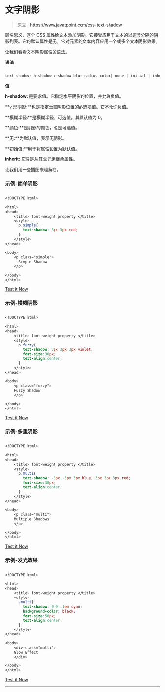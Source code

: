 # 文字阴影

> 原文：<https://www.javatpoint.com/css-text-shadow>

顾名思义，这个 CSS 属性给文本添加阴影。它接受应用于文本的以逗号分隔的阴影列表。它的默认属性是无。它对元素的文本内容应用一个或多个文本阴影效果。

让我们看看文本阴影属性的语法。

**语法**

```css

text-shadow: h-shadow v-shadow blur-radius color| none | initial | inherit;

```

**值**

**h-shadow:** 是要求值。它指定水平阴影的位置，并允许负值。

**v 形阴影:**也是指定垂直阴影位置的必选项值。它不允许负值。

**模糊半径:**是模糊半径，可选值。其默认值为 0。

**颜色:**是阴影的颜色，也是可选值。

**无:**为默认值，表示无阴影。

**初始值:**用于将属性设置为默认值。

**inherit:** 它只是从其父元素继承属性。

让我们用一些插图来理解它。

### 示例-简单阴影

```css

<!DOCTYPE html> 

<html> 
<head> 
    <title> font-weight property </title> 
    <style> 
      p.simple{
        text-shadow: 3px 3px red;
      }
    </style> 
</head> 

<body> 
    <p class="simple"> 
      Simple Shadow
    </p> 

</body> 
</html>

```

[Test it Now](https://www.javatpoint.com/oprweb/test.jsp?filename=CSSText-shadow1)

### 示例-模糊阴影

```css

<!DOCTYPE html> 

<html> 
<head> 
    <title> font-weight property </title> 
    <style> 
      p.fuzzy{
        text-shadow: 3px 3px 3px violet;
        font-size:30px;
        text-align:center;
      }
    </style> 
</head> 

<body> 
    <p class="fuzzy"> 
    Fuzzy Shadow
    </p> 

</body> 
</html>

```

[Test it Now](https://www.javatpoint.com/oprweb/test.jsp?filename=CSSText-shadow2)

### 示例-多重阴影

```css

<!DOCTYPE html> 

<html> 
<head> 
    <title> font-weight property </title> 
    <style> 
      p.multi{
        text-shadow: -3px -3px 3px blue, 3px 3px 3px red;
        font-size:30px;
        text-align:center;
      }
    </style> 
</head> 

<body> 
    <p class="multi"> 
    Multiple Shadows
    </p> 

</body> 
</html>

```

[Test it Now](https://www.javatpoint.com/oprweb/test.jsp?filename=CSSText-shadow3)

### 示例-发光效果

```css

<!DOCTYPE html> 

<html> 
<head> 
    <title> font-weight property </title> 
    <style> 
      .multi{
        text-shadow: 0 0 .1em cyan;
        background-color: black;
        font-size:50px;
        text-align:center;
      }
    </style> 
</head> 

<body> 
    <div class="multi"> 
    Glow Effect
    </div> 

</body> 
</html>

```

[Test it Now](https://www.javatpoint.com/oprweb/test.jsp?filename=CSSText-shadow4)

* * *